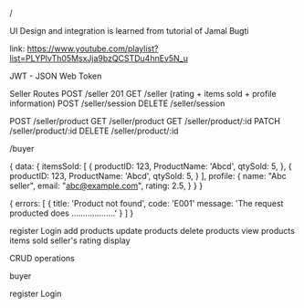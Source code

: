/


UI Design and integration is learned from tutorial of Jamal Bugti

link: https://www.youtube.com/playlist?list=PLYPlvTh05MsxJja9bzQCSTDu4hnEv5N_u

JWT - JSON Web Token

Seller Routes
POST /seller 201
GET /seller (rating + items sold + profile information)
POST /seller/session
DELETE /seller/session

POST /seller/product
GET /seller/product
GET /seller/product/:id
PATCH /seller/product/:id
DELETE /seller/product/:id

/buyer

{
    data: {
        itemsSold: [
            {
                productID: 123,
                ProductName: 'Abcd',
                qtySold: 5,
            },
                        {
                productID: 123,
                ProductName: 'Abcd',
                qtySold: 5,
            }
        ],
        profile: {
            name: "Abc seller",
            email: "abc@example.com",
            rating: 2.5,
        }
    }
}

{
    errors: [
        {
            title: 'Product not found',
            code: 'E001'
            message: 'The request producted does ...................'
        }
    ]
}


register
Login
add products
update products
delete products
view products
items sold
seller's rating display

CRUD operations



buyer

register
Login




